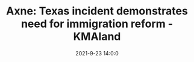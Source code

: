 ---
"title": "Axne: Texas incident demonstrates need for immigration reform - KMAland"
"date": "2021-9-23 14:0:0"
"feed_name": "GOOGLENEWSCONSTRUCTION"
"feed_website": "https://news.google.com/search?q=construction%2Bincident&hl=en-US&gl=US&ceid=US:en"
"feed_rss": "https://news.google.com/rss/search?q=construction%2Bincident&hl=en-US&gl=US&ceid=US:en"
"link": "https://www.kmaland.com/news/axne-texas-incident-demonstrates-need-for-immigration-reform/article_0af9c0e0-1c69-11ec-80e8-1bd7c640fb0f.html"
"file": "_posts/2021-1-1-0fb94924f520bf396a4942cd2152d35860b4e9a3.md"
"accident": "1"
"drilling": "0"
"dead": "0"
"injured": "0"
"where": "unknown site"
"place": "unknown place"
---